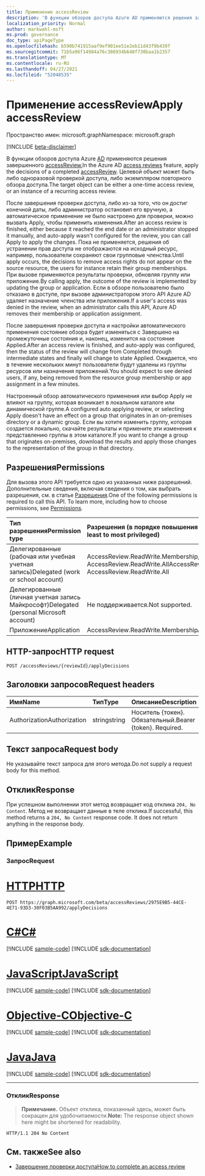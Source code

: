 ```yaml
---
title: Применение accessReview
description: 'В функции обзоров доступа Azure AD применяются решения завершенного accessReview.  Целевой объект может быть либо одноразовой проверкой доступа, либо экземпляром повторного обзора доступа.  '
localization_priority: Normal
author: markwahl-msft
ms.prod: governance
doc_type: apiPageType
ms.openlocfilehash: b590b741915aaf9ef901ee51e2eb11d43f9b439f
ms.sourcegitcommit: 71b5a96f14984a76c386934b648f730baa1b2357
ms.translationtype: MT
ms.contentlocale: ru-RU
ms.lasthandoff: 04/27/2021
ms.locfileid: "52048535"
---
```

# <a name="apply-accessreview"></a><span data-ttu-id="847d9-104">Применение accessReview</span><span class="sxs-lookup"><span data-stu-id="847d9-104">Apply accessReview</span></span>

<span data-ttu-id="847d9-105">Пространство имен: microsoft.graph</span><span class="sxs-lookup"><span data-stu-id="847d9-105">Namespace: microsoft.graph</span></span>

[!INCLUDE [beta-disclaimer](../../includes/beta-disclaimer.md)]

<span data-ttu-id="847d9-106">В функции обзоров доступа Azure [AD](../resources/accessreviews-root.md) применяются решения завершенного [accessReview.](../resources/accessreview.md)</span><span class="sxs-lookup"><span data-stu-id="847d9-106">In the Azure AD [access reviews](../resources/accessreviews-root.md) feature, apply the decisions of a completed [accessReview](../resources/accessreview.md).</span></span>  <span data-ttu-id="847d9-107">Целевой объект может быть либо одноразовой проверкой доступа, либо экземпляром повторного обзора доступа.</span><span class="sxs-lookup"><span data-stu-id="847d9-107">The target object can be either a one-time access review, or an instance of a recurring access review.</span></span>  


<span data-ttu-id="847d9-108">После завершения проверки доступа, либо из-за того, что он достиг конечной даты, либо администратор остановил его вручную, а автоматическое применение не было настроено для проверки, можно вызвать Apply, чтобы применить изменения.</span><span class="sxs-lookup"><span data-stu-id="847d9-108">After an access review is finished, either because it reached the end date or an administrator stopped it manually, and auto-apply wasn't configured for the review, you can call Apply to apply the changes.</span></span> <span data-ttu-id="847d9-109">Пока не применяется, решения об устранении прав доступа не отображаются на исходный ресурс, например, пользователи сохраняют свои групповые членства.</span><span class="sxs-lookup"><span data-stu-id="847d9-109">Until apply occurs, the decisions to remove access rights do not appear on the source resource, the users for instance retain their group memberships.</span></span> <span data-ttu-id="847d9-110">При вызове применяются результаты проверки, обновляя группу или приложение.</span><span class="sxs-lookup"><span data-stu-id="847d9-110">By calling apply, the outcome of the review is implemented by updating the group or application.</span></span> <span data-ttu-id="847d9-111">Если в обзоре пользователю было отказано в доступе, при вызове администратором этого API Azure AD удаляет назначение членства или приложения.</span><span class="sxs-lookup"><span data-stu-id="847d9-111">If a user's access was denied in the review, when an administrator calls this API, Azure AD removes their membership or application assignment.</span></span> 

<span data-ttu-id="847d9-112">После завершения проверки доступа и настройки автоматического применения состояние обзора будет изменяться с Завершено на промежуточные состояния и, наконец, изменится на состояние Applied.</span><span class="sxs-lookup"><span data-stu-id="847d9-112">After an access review is finished, and auto-apply was configured, then the status of the review will change from Completed through intermediate states and finally will change to state Applied.</span></span> <span data-ttu-id="847d9-113">Ожидается, что в течение нескольких минут пользователи будут удалены из группы ресурсов или назначения приложений.</span><span class="sxs-lookup"><span data-stu-id="847d9-113">You should expect to see denied users, if any, being removed from the resource group membership or app assignment in a few minutes.</span></span>

<span data-ttu-id="847d9-114">Настроенный обзор автоматического применения или выбор Apply не влияют на группу, которая возникает в локальном каталоге или динамической группе.</span><span class="sxs-lookup"><span data-stu-id="847d9-114">A configured auto applying review, or selecting Apply doesn't have an effect on a group that originates in an on-premises directory or a dynamic group.</span></span> <span data-ttu-id="847d9-115">Если вы хотите изменить группу, которая создается локально, скачайте результаты и примените эти изменения к представлению группы в этом каталоге.</span><span class="sxs-lookup"><span data-stu-id="847d9-115">If you want to change a group that originates on-premises, download the results and apply those changes to the representation of the group in that directory.</span></span>


## <a name="permissions"></a><span data-ttu-id="847d9-116">Разрешения</span><span class="sxs-lookup"><span data-stu-id="847d9-116">Permissions</span></span>
<span data-ttu-id="847d9-p106">Для вызова этого API требуется одно из указанных ниже разрешений. Дополнительные сведения, включая сведения о том, как выбрать разрешения, см. в статье [Разрешения](/graph/permissions-reference).</span><span class="sxs-lookup"><span data-stu-id="847d9-p106">One of the following permissions is required to call this API. To learn more, including how to choose permissions, see [Permissions](/graph/permissions-reference).</span></span>

|<span data-ttu-id="847d9-119">Тип разрешения</span><span class="sxs-lookup"><span data-stu-id="847d9-119">Permission type</span></span>                        | <span data-ttu-id="847d9-120">Разрешения (в порядке повышения привилегий)</span><span class="sxs-lookup"><span data-stu-id="847d9-120">Permissions (from least to most privileged)</span></span>              |
|:--------------------------------------|:---------------------------------------------------------|
|<span data-ttu-id="847d9-121">Делегированные (рабочая или учебная учетная запись)</span><span class="sxs-lookup"><span data-stu-id="847d9-121">Delegated (work or school account)</span></span>     | <span data-ttu-id="847d9-122">AccessReview.ReadWrite.Membership, AccessReview.ReadWrite.All</span><span class="sxs-lookup"><span data-stu-id="847d9-122">AccessReview.ReadWrite.Membership, AccessReview.ReadWrite.All</span></span> |
|<span data-ttu-id="847d9-123">Делегированные (личная учетная запись Майкрософт)</span><span class="sxs-lookup"><span data-stu-id="847d9-123">Delegated (personal Microsoft account)</span></span> | <span data-ttu-id="847d9-124">Не поддерживается.</span><span class="sxs-lookup"><span data-stu-id="847d9-124">Not supported.</span></span> |
|<span data-ttu-id="847d9-125">Приложение</span><span class="sxs-lookup"><span data-stu-id="847d9-125">Application</span></span>                            | <span data-ttu-id="847d9-126">AccessReview.ReadWrite.Membership</span><span class="sxs-lookup"><span data-stu-id="847d9-126">AccessReview.ReadWrite.Membership</span></span> |

## <a name="http-request"></a><span data-ttu-id="847d9-127">HTTP-запрос</span><span class="sxs-lookup"><span data-stu-id="847d9-127">HTTP request</span></span>
<!-- { "blockType": "ignored" } -->
```http
POST /accessReviews/{reviewId}/applyDecisions
```
## <a name="request-headers"></a><span data-ttu-id="847d9-128">Заголовки запросов</span><span class="sxs-lookup"><span data-stu-id="847d9-128">Request headers</span></span>
| <span data-ttu-id="847d9-129">Имя</span><span class="sxs-lookup"><span data-stu-id="847d9-129">Name</span></span>         | <span data-ttu-id="847d9-130">Тип</span><span class="sxs-lookup"><span data-stu-id="847d9-130">Type</span></span>        | <span data-ttu-id="847d9-131">Описание</span><span class="sxs-lookup"><span data-stu-id="847d9-131">Description</span></span> |
|:-------------|:------------|:------------|
| <span data-ttu-id="847d9-132">Authorization</span><span class="sxs-lookup"><span data-stu-id="847d9-132">Authorization</span></span> | <span data-ttu-id="847d9-133">string</span><span class="sxs-lookup"><span data-stu-id="847d9-133">string</span></span> | <span data-ttu-id="847d9-p107">Носитель \{токен\}. Обязательный.</span><span class="sxs-lookup"><span data-stu-id="847d9-p107">Bearer \{token\}. Required.</span></span> |

## <a name="request-body"></a><span data-ttu-id="847d9-136">Текст запроса</span><span class="sxs-lookup"><span data-stu-id="847d9-136">Request body</span></span>
<span data-ttu-id="847d9-137">Не указывайте текст запроса для этого метода.</span><span class="sxs-lookup"><span data-stu-id="847d9-137">Do not supply a request body for this method.</span></span>


## <a name="response"></a><span data-ttu-id="847d9-138">Отклик</span><span class="sxs-lookup"><span data-stu-id="847d9-138">Response</span></span>
<span data-ttu-id="847d9-p108">При успешном выполнении этот метод возвращает код отклика `204, No Content`. Метод не возвращает данные в теле отклика.</span><span class="sxs-lookup"><span data-stu-id="847d9-p108">If successful, this method returns a `204, No Content` response code. It does not return anything in the response body.</span></span>

## <a name="example"></a><span data-ttu-id="847d9-141">Пример</span><span class="sxs-lookup"><span data-stu-id="847d9-141">Example</span></span>
### <a name="request"></a><span data-ttu-id="847d9-142">Запрос</span><span class="sxs-lookup"><span data-stu-id="847d9-142">Request</span></span>

# <a name="http"></a>[<span data-ttu-id="847d9-143">HTTP</span><span class="sxs-lookup"><span data-stu-id="847d9-143">HTTP</span></span>](#tab/http)
<!-- {
  "blockType": "request",
  "name": "apply_accessReview"
}-->
```http
POST https://graph.microsoft.com/beta/accessReviews/2975E9B5-44CE-4E71-93D3-30F03B5AA992/applyDecisions
```
# <a name="c"></a>[<span data-ttu-id="847d9-144">C#</span><span class="sxs-lookup"><span data-stu-id="847d9-144">C#</span></span>](#tab/csharp)
[!INCLUDE [sample-code](../includes/snippets/csharp/apply-accessreview-csharp-snippets.md)]
[!INCLUDE [sdk-documentation](../includes/snippets/snippets-sdk-documentation-link.md)]

# <a name="javascript"></a>[<span data-ttu-id="847d9-145">JavaScript</span><span class="sxs-lookup"><span data-stu-id="847d9-145">JavaScript</span></span>](#tab/javascript)
[!INCLUDE [sample-code](../includes/snippets/javascript/apply-accessreview-javascript-snippets.md)]
[!INCLUDE [sdk-documentation](../includes/snippets/snippets-sdk-documentation-link.md)]

# <a name="objective-c"></a>[<span data-ttu-id="847d9-146">Objective-C</span><span class="sxs-lookup"><span data-stu-id="847d9-146">Objective-C</span></span>](#tab/objc)
[!INCLUDE [sample-code](../includes/snippets/objc/apply-accessreview-objc-snippets.md)]
[!INCLUDE [sdk-documentation](../includes/snippets/snippets-sdk-documentation-link.md)]

# <a name="java"></a>[<span data-ttu-id="847d9-147">Java</span><span class="sxs-lookup"><span data-stu-id="847d9-147">Java</span></span>](#tab/java)
[!INCLUDE [sample-code](../includes/snippets/java/apply-accessreview-java-snippets.md)]
[!INCLUDE [sdk-documentation](../includes/snippets/snippets-sdk-documentation-link.md)]

---

### <a name="response"></a><span data-ttu-id="847d9-148">Отклик</span><span class="sxs-lookup"><span data-stu-id="847d9-148">Response</span></span>
><span data-ttu-id="847d9-149">**Примечание.** Объект отклика, показанный здесь, может быть сокращен для удобочитаемости.</span><span class="sxs-lookup"><span data-stu-id="847d9-149">**Note:** The response object shown here might be shortened for readability.</span></span>
<!-- {
  "blockType": "response",
  "truncated": true
} -->
```http
HTTP/1.1 204 No Content
```

<!-- uuid: 8fcb5dbc-d5aa-4681-8e31-b001d5168d79
2017-06-25 00:00:01 UTC -->
<!--
{
  "type": "#page.annotation",
  "description": "Apply accessReview",
  "keywords": "",
  "section": "documentation",
  "tocPath": "",
  "suppressions": [
  ]
}
-->

## <a name="see-also"></a><span data-ttu-id="847d9-150">См. также</span><span class="sxs-lookup"><span data-stu-id="847d9-150">See also</span></span>

- [<span data-ttu-id="847d9-151">Завершение проверки доступа</span><span class="sxs-lookup"><span data-stu-id="847d9-151">How to complete an access review</span></span>](/azure/active-directory/active-directory-azure-ad-controls-complete-access-review)

